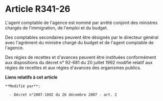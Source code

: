# Article R341-26

L'agent comptable de l'agence est nommé par arrêté conjoint des ministres chargés de l'immigration, de l'emploi et du budget.

Des comptables secondaires peuvent être désignés par le directeur général avec l'agrément du ministre chargé du budget et de
l'agent comptable de l'agence.

Des régies de recettes et d'avances peuvent être instituées conformément aux dispositions du décret n° 92-681 du 20 juillet
1992 modifié relatif aux régies de recettes et aux régies d'avances des organismes publics.

**Liens relatifs à cet article**

	**Modifié par**:

	  - Décret n°2007-1892 du 26 décembre 2007 - art. 2
